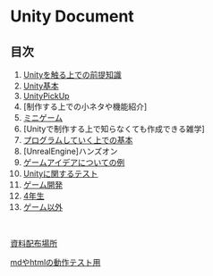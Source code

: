 # Unity Document


## **目次**

1. [Unityを触る上での前提知識](1_ElementaryKnowledge/1.md)
2. [Unity基本](2_UnityBasicKnowledge/2.md)
3. [UnityPickUp](3_PickUp/3.md)
4. [制作する上での小ネタや機能紹介]
5. [ミニゲーム](5_MiniGame/5.md)
6. [Unityで制作する上で知らなくても作成できる雑学]
7. [プログラムしていく上での基本](7_ProgramBasic/7.md)
8. [UnrealEngine]ハンズオン
10. [ゲームアイデアについての例](10_GameIdea/GameIdea.md)
11. [Unityに関するテスト](11_UnityTest/UnityTest.md)
12. [ゲーム開発](12_DevelopmentSystem)
13. [4年生](https://drive.google.com/drive/folders/1TpJ4X9BsxgRowhkXeRwHW9v035wBncIT)
9. [ゲーム以外](9_OtherThanGames/9.md)


<br>

<a href="https://drive.google.com/drive/folders/1HB7OoyzdHM3_PNg-6Q7Ln2pf44dN0e1m" target="_blank">資料配布場所</a>



[mdやhtmlの動作テスト用](_TestFolder/Untitled-1.html)


